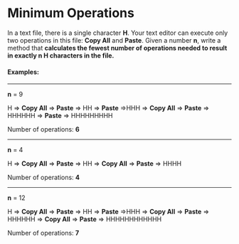 # Minimum Operations
In a text file, there is a single character **H**. Your text editor can execute only two operations in this file: **Copy All** and **Paste**. Given a number **n**, write a method that **calculates the fewest number of operations needed to result in exactly n H characters in the file.**

#### Examples:
<hr>

**n** = 9

H => **Copy All** => **Paste** => HH => **Paste** =>HHH => **Copy All** => **Paste** => HHHHHH => **Paste** => HHHHHHHHH

Number of operations: **6**
<hr>

**n** = 4

H => **Copy All** => **Paste** => HH => **Copy All** => **Paste** => HHHH

Number of operations: **4**
<hr>

**n** = 12

H => **Copy All** => **Paste** => HH => **Paste** =>HHH => **Copy All** => **Paste** => HHHHHH => **Copy All** => **Paste** => HHHHHHHHHHHH

Number of operations: **7**
